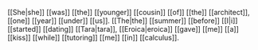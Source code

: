 [[She|she]] [[was]] [[the]] [[younger]] [[cousin]] [[of]] [[the]] [[architect]], [[one]] [[year]] [[under]] [[us]]. [[The|the]] [[summer]] [[before]] [[I|i]] [[started]] [[dating]] [[Tara|tara]], [[Eroica|eroica]] [[gave]] [[me]] [[a]] [[kiss]] [[while]] [[tutoring]] [[me]] [[in]] [[calculus]].